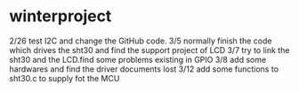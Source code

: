 # winterproject

2/26
test I2C and change the GitHub code.
3/5
normally finish the code which drives the sht30 and find the support project of LCD
3/7
try to link the sht30 and the LCD.find some problems existing in GPIO
3/8
add some hardwares and find the driver documents lost
3/12
add some functions to sht30.c to supply fot the MCU
